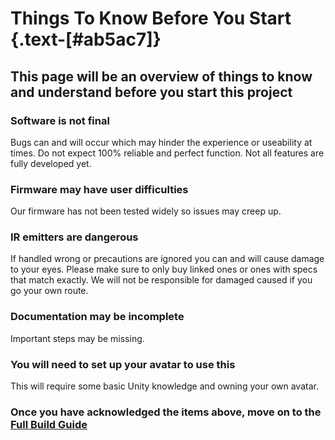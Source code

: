 # Things To Know Before You Start {.text-[#ab5ac7]}

## This page will be an overview of things to know and understand before you start this project

### Software is not final

Bugs can and will occur which may hinder the experience or useability at times.
Do not expect 100% reliable and perfect function. Not all features are fully developed yet.

### Firmware may have user difficulties

Our firmware has not been tested widely so issues may creep up.

### IR emitters are dangerous

If handled wrong or precautions are ignored you can and will cause damage to your eyes. Please make sure to only buy linked ones or ones with specs that match exactly. We will not be responsible for damaged caused if you go your own route.

### Documentation may be incomplete

Important steps may be missing.

### You will need to set up your avatar to use this

This will require some basic Unity knowledge and owning your own avatar.

### Once you have acknowledged the items above, move on to the [Full Build Guide](/how_to_build/full_build_guide.html)
